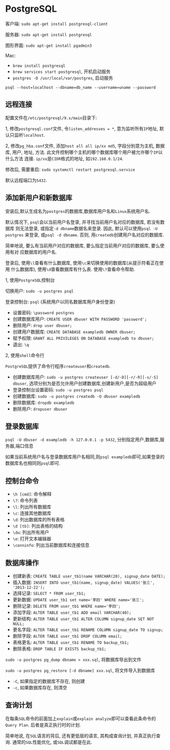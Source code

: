 # PostgreSQL

客户端: `sudo apt-get install postgresql-client`

服务器: `sudo apt-get install postgresql`

图形界面: `sudo apt-get install pgadmin3`

Mac:
* `brew install postgresql`
* `brew services start postgresql`, 开机启动服务
* `postgres -D /usr/local/var/postgres`, 启动服务

`psql --host=localhost --dbname=db_name --username=uname --password`

## 远程连接

配置文件在`/etc/postgresql/9.x/main`目录下:

1, 修改`postgresql.conf`文件, 令`listen_addresses = *`, 意为监听所有`IP`地址, 
默认只监听`localhost`.

2, 修改`pg_hba.conf`文件, 添加`host all all ip/xx md5`, 字段分别意为主机, 数据库,
用户, 地址, 方法. 此文件控制哪个主机的哪个数据库哪个用户被允许哪个`IP`以什么方法
连接. `ip/xx`是`CIDR`格式的地址, 如`192.168.0.1/24`.

修改后, 需要重启: `sudo systemctl restart postgresql.service`

默认远程端口为`5432`.

## 添加新用户和新数据库

安装后,默认生成名为`postgres`的数据库,数据库用户名和`Linux`系统用户名.

默认情况下, `psql`会以当前用户名登录, 并寻找当前用户名对应的数据库, 若没有数据库
则无法登录, 或指定`-d dbname`数据名来登录. 因此, 默认可以使用`psql -U postgres`
来登录, 或`psql -d dbname`. 否则, 用`createdb`创建用户名对应的数据库.

简单地说, 要么有当前用户对应的数据库, 要么指定当前用户对应的数据库, 要么使用有对
应数据库的用户名.

登录后, 使用`\l`查看有什么数据库, 使用`\c`来切换使用的数据库(从提示符看正在使用
什么数据库), 使用`\d`查看数据库有什么表. 使用`\?`查看命令帮助.

1, 使用`PostgreSQL`控制台

切换用户: `sudo -u postgres psql`

登录控制台: `psql` (系统用户以同名数据库用户身份登录)

* 设置密码: `\password postgres`
* 创建数据库用户: `CREATE USER dbuser WITH PASSWORD 'password';`
* 删除用户: `drop user dbuser;`
* 创建用户数据库: `CREATE DATABASE exampledb OWNER dbuser;`
* 赋予权限: `GRANT ALL PRIVILEGES ON DATABASE exampledb to dbuser;`
* 退出: `\q`

2, 使用`shell`命令行

`PostgreSQL`提供了命令行程序`createuser`和`createdb`.

* 创建数据库用户: `sudo -u postgres createuser [-d/-D][-r/-R][-s/-S]  dbuser`, 选项分别为是否允许用户创建数据库,创建新用户,是否为超级用户
* 登录控制台设置密码: `sudo -u postgres psql`
* 创建数据库: `sudo -u postgres createdb -O dbuser exampledb`
* 删除数据库: `dropdb exampledb`
* 删除用户: `dropuser dbuser`

## 登录数据库

`psql -U dbuser -d exampledb -h 127.0.0.1 -p 5432`, 分别指定用户,数据库,服务器,端口信息

如果当前系统用户名与登录数据库用户名相同,则`psql exampledb`即可,如果登录的数据库名也相同则`psql`即可.

## 控制台命令

* `\h [cmd]`: 命令解释
* `\?`: 命令列表
* `\l`: 列出所有数据库
* `\c`: 连接其他数据库
* `\d`: 列出数据库的所有表格
* `\d [tb]`: 列出表格的结构
* `\du`: 列出所有用户
* `\e`: 打开文本编辑器
* `\conninfo`: 列出当前数据库和连接信息

## 数据库操作

* 创建新表: `CREATE TABLE user_tb1(name VARCHAR(20), signup_date DATE);`
* 插入数据: `INSERT INTO user_tb1(name, signup_date) VALUES('张三', '2013-12-22');`
* 选择记录: `SELECT * FROM user_tb1;`
* 更新数据: `UPDATE user_tb1 set name='李四' WHERE name='张三';`
* 删除记录: `DELETE FROM user_tb1 WHERE name='李四';`
* 添加字段: `ALTER TABLE user_tb1 ADD email VARCHAR(40);`
* 更新结构: `ALTER TABLE user_tb1 ALTER COLUMN signup_date SET NOT NULL;`
* 更名字段: `ALTER TABLE user_tb1 RENAME COLUMN signup_date TO signup;`
* 删除字段: `ALTER TABLE user_tb1 DROP COLUMN email;`
* 表格更名: `ALTER TABLE user_tb1 RENAME TO backup_tb1;`
* 删除表格: `DROP TABLE IF EXISTS backup_tb1;`

`sudo -u postgres pg_dump dbname > xxx.sql`, 将数据库导出到文件

`sudo -u postgres pg_restore [-d dbname] xxx.sql`, 将文件导入到数据库

* `-C`, 如果指定的数据库不存在, 则创建
* `-c`, 如果数据库存在, 则清空

## 查询计划

在每条`SQL`命令的前面加上`explain`或`explain analyze`即可以查看此条命令的`Query Plan`. 后者是真正执行时的计划.

简单地说, 在`SQL`语言的背后, 还有更低层的语言, 其构成查询计划, 并真正执行查询. 通常的`SQL`性能优化, 或`SQL`调试都是在此.